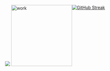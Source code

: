 <div style="width:100%;display:flex;justify-content: center"> 
  
  ![](https://github-profile-summary-cards.vercel.app/api/cards/most-commit-language?username=gh0st3e&theme=solarized_dark)
  <img src="https://i.gifer.com/origin/4c/4c7dc3d8a6dd24c8169b85d7e0fff5fd_w200.gif" alt="work" height="200"/>
  
  [![GitHub Streak](http://github-readme-streak-stats.herokuapp.com?user=gh0st3e&theme=dark&background=000000)](https://git.io/streak-stats)
  
</div>



